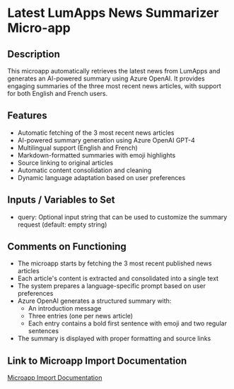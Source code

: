 # Latest LumApps News Summarizer Micro-app

## Description
This microapp automatically retrieves the latest news from LumApps and generates an AI-powered summary using Azure OpenAI. It provides engaging summaries of the three most recent news articles, with support for both English and French users.

## Features
- Automatic fetching of the 3 most recent news articles
- AI-powered summary generation using Azure OpenAI GPT-4
- Multilingual support (English and French)
- Markdown-formatted summaries with emoji highlights
- Source linking to original articles
- Automatic content consolidation and cleaning
- Dynamic language adaptation based on user preferences

## Inputs / Variables to Set
- query: Optional input string that can be used to customize the summary request (default: empty string)

## Comments on Functioning
- The microapp starts by fetching the 3 most recent published news articles
- Each article's content is extracted and consolidated into a single text
- The system prepares a language-specific prompt based on user preferences
- Azure OpenAI generates a structured summary with:
  - An introduction message
  - Three entries (one per news article)
  - Each entry contains a bold first sentence with emoji and two regular sentences
- The summary is displayed with proper formatting and source links

## Link to Microapp Import Documentation
[Microapp Import Documentation](#)